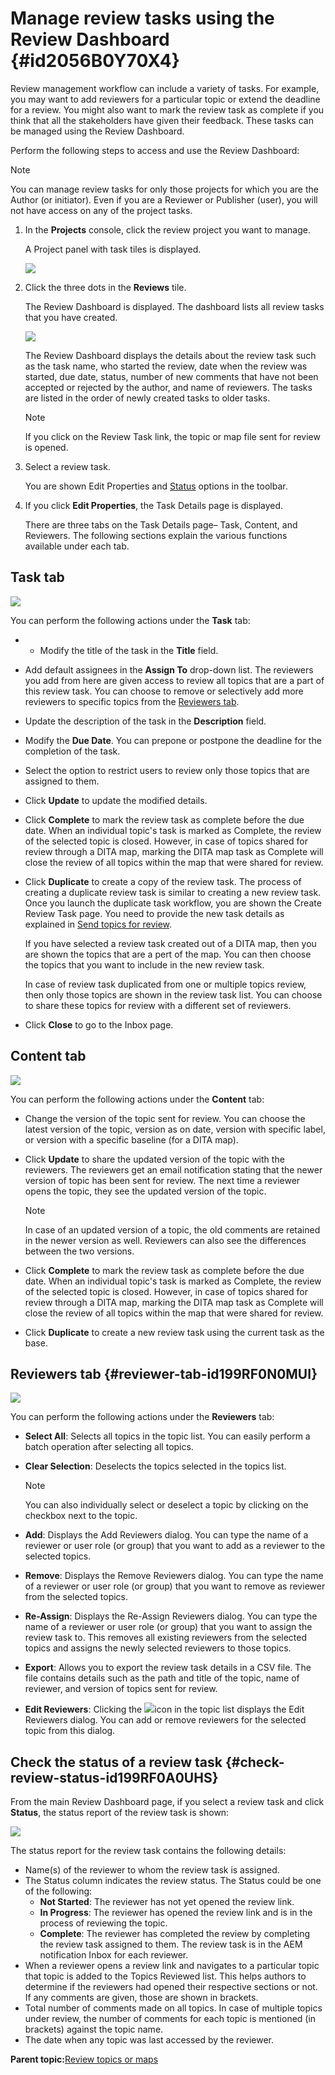 # Manage review tasks using the Review Dashboard {#id2056B0Y70X4}

Review management workflow can include a variety of tasks. For example, you may want to add reviewers for a particular topic or extend the deadline for a review. You might also want to mark the review task as complete if you think that all the stakeholders have given their feedback. These tasks can be managed using the Review Dashboard.

Perform the following steps to access and use the Review Dashboard:

>[!NOTE]
>
> You can manage review tasks for only those projects for which you are the Author \(or initiator\). Even if you are a Reviewer or Publisher \(user\), you will not have access on any of the project tasks.

1.  In the **Projects** console, click the review project you want to manage.

    A Project panel with task tiles is displayed.

    ![](images/review-management.png)

1.  Click the three dots in the **Reviews** tile.

    The Review Dashboard is displayed. The dashboard lists all review tasks that you have created.

    ![](images/review-dashboard.png)

    The Review Dashboard displays the details about the review task such as the task name, who started the review, date when the review was started, due date, status, number of new comments that have not been accepted or rejected by the author, and name of reviewers. The tasks are listed in the order of newly created tasks to older tasks.

    >[!NOTE]
    >
    > If you click on the Review Task link, the topic or map file sent for review is opened.

1.  Select a review task.

    You are shown Edit Properties and [Status](#check-review-status-id199RF0A0UHS) options in the toolbar.

1.  If you click **Edit Properties**, the Task Details page is displayed.

    There are three tabs on the Task Details page– Task, Content, and Reviewers. The following sections explain the various functions available under each tab.


## Task tab 

![](images/review-task-page.png)

You can perform the following actions under the **Task** tab:

-   -   Modify the title of the task in the **Title** field.

-   Add default assignees in the **Assign To** drop-down list. The reviewers you add from here are given access to review all topics that are a part of this review task. You can choose to remove or selectively add more reviewers to specific topics from the [Reviewers tab](#reviewer-tab-id199RF0N0MUI).

-   Update the description of the task in the **Description** field.

-   Modify the **Due Date**. You can prepone or postpone the deadline for the completion of the task.

-   Select the option to restrict users to review only those topics that are assigned to them.

-   Click **Update** to update the modified details.

-   Click **Complete** to mark the review task as complete before the due date. When an individual topic's task is marked as Complete, the review of the selected topic is closed. However, in case of topics shared for review through a DITA map, marking the DITA map task as Complete will close the review of all topics within the map that were shared for review.

-   Click **Duplicate** to create a copy of the review task. The process of creating a duplicate review task is similar to creating a new review task. Once you launch the duplicate task workflow, you are shown the Create Review Task page. You need to provide the new task details as explained in [Send topics for review](review-send-topics-for-review.md#).

    If you have selected a review task created out of a DITA map, then you are shown the topics that are a pert of the map. You can then choose the topics that you want to include in the new review task.

    In case of review task duplicated from one or multiple topics review, then only those topics are shown in the review task list. You can choose to share these topics for review with a different set of reviewers.

-   Click **Close** to go to the Inbox page.

## Content tab 

![](images/review-content-page.png)

You can perform the following actions under the **Content** tab:

-   Change the version of the topic sent for review. You can choose the latest version of the topic, version as on date, version with specific label, or version with a specific baseline \(for a DITA map\).

-   Click **Update** to share the updated version of the topic with the reviewers. The reviewers get an email notification stating that the newer version of topic has been sent for review. The next time a reviewer opens the topic, they see the updated version of the topic.

    >[!NOTE]
    >
    > In case of an updated version of a topic, the old comments are retained in the newer version as well. Reviewers can also see the differences between the two versions.

-   Click **Complete** to mark the review task as complete before the due date. When an individual topic's task is marked as Complete, the review of the selected topic is closed. However, in case of topics shared for review through a DITA map, marking the DITA map task as Complete will close the review of all topics within the map that were shared for review.

-   Click **Duplicate** to create a new review task using the current task as the base.


## Reviewers tab {#reviewer-tab-id199RF0N0MUI}

![](images/reviewers-tab.png)

You can perform the following actions under the **Reviewers** tab:

-   **Select All**: Selects all topics in the topic list. You can easily perform a batch operation after selecting all topics.
-   **Clear Selection**: Deselects the topics selected in the topics list.

    >[!NOTE]
    >
    > You can also individually select or deselect a topic by clicking on the checkbox next to the topic.

-   **Add**: Displays the Add Reviewers dialog. You can type the name of a reviewer or user role \(or group\) that you want to add as a reviewer to the selected topics.
-   **Remove**: Displays the Remove Reviewers dialog. You can type the name of a reviewer or user role \(or group\) that you want to remove as reviewer from the selected topics.
-   **Re-Assign**: Displays the Re-Assign Reviewers dialog. You can type the name of a reviewer or user role \(or group\) that you want to assign the review task to. This removes all existing reviewers from the selected topics and assigns the newly selected reviewers to those topics.
-   **Export**: Allows you to export the review task details in a CSV file. The file contains details such as the path and title of the topic, name of reviewer, and version of topics sent for review.
-   **Edit Reviewers**: Clicking the ![](images/edit_pencil_icon.svg)icon in the topic list displays the Edit Reviewers dialog. You can add or remove reviewers for the selected topic from this dialog.

## Check the status of a review task {#check-review-status-id199RF0A0UHS}

From the main Review Dashboard page, if you select a review task and click **Status**, the status report of the review task is shown:

![](images/review-status-report.png)

The status report for the review task contains the following details:

-   Name\(s\) of the reviewer to whom the review task is assigned.
-   The Status column indicates the review status. The Status could be one of the following:
    -   **Not Started**: The reviewer has not yet opened the review link.
    -   **In Progress**: The reviewer has opened the review link and is in the process of reviewing the topic.
    -   **Complete**: The reviewer has completed the review by completing the review task assigned to them. The review task is in the AEM notification Inbox for each reviewer.
-   When a reviewer opens a review link and navigates to a particular topic that topic is added to the Topics Reviewed list. This helps authors to determine if the reviewers had opened their respective sections or not. If any comments are given, those are shown in brackets.
-   Total number of comments made on all topics. In case of multiple topics under review, the number of comments for each topic is mentioned \(in brackets\) against the topic name.
-   The date when any topic was last accessed by the reviewer.

**Parent topic:**[Review topics or maps](review.md)

